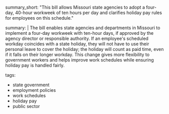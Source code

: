 summary_short: "This bill allows Missouri state agencies to adopt a four-day, 40-hour workweek of ten hours per day and clarifies holiday pay rules for employees on this schedule."

summary: |
  The bill enables state agencies and departments in Missouri to implement a four-day workweek with ten-hour days, if approved by the agency director or responsible authority. If an employee's scheduled workday coincides with a state holiday, they will not have to use their personal leave to cover the holiday; the holiday will count as paid time, even if it falls on their longer workday. This change gives more flexibility to government workers and helps improve work schedules while ensuring holiday pay is handled fairly.

tags:
  - state government
  - employment policies
  - work schedules
  - holiday pay
  - public sector
